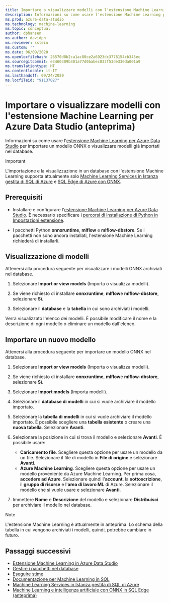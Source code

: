 ```yaml
---
title: Importare o visualizzare modelli con l'estensione Machine Learning
description: Informazioni su come usare l'estensione Machine Learning per Azure Data Studio per importare un modello ONNX o visualizzare modelli già importati nel database.
ms.prod: azure-data-studio
ms.technology: machine-learning
ms.topic: conceptual
author: dphansen
ms.author: davidph
ms.reviewer: sstein
ms.custom: ''
ms.date: 06/09/2020
ms.openlocfilehash: 26570d8b2ca1ac80ce2a6923dc3778154cb345ec
ms.sourcegitcommit: e3460309b301a77d0babec032f53de330da001a9
ms.translationtype: HT
ms.contentlocale: it-IT
ms.lasthandoff: 09/24/2020
ms.locfileid: "91137027"
---
```

# <a name="import-or-view-models-with-machine-learning-extension-for-azure-data-studio-preview"></a>Importare o visualizzare modelli con l'estensione Machine Learning per Azure Data Studio (anteprima)

Informazioni su come usare l'[estensione Machine Learning per Azure Data Studio](machine-learning-extension.md) per importare un modello ONNX o visualizzare modelli già importati nel database.

> [!IMPORTANT]
> L'importazione e la visualizzazione in un database con l'estensione Machine Learning supporta attualmente solo [Machine Learning Services in Istanza gestita di SQL di Azure](/azure/azure-sql/managed-instance/machine-learning-services-overview) e [SQL Edge di Azure con ONNX](/azure/azure-sql-edge/onnx-overview).

## <a name="prerequisites"></a>Prerequisiti

- Installare e configurare l'[estensione Machine Learning per Azure Data Studio](machine-learning-extension.md). È necessario specificare i [percorsi di installazione di Python in Impostazioni estensione](machine-learning-extension.md#settings).

- I pacchetti Python **onnxruntime**, **mlflow** e **mlflow-dbstore**. Se i pacchetti non sono ancora installati, l'estensione Machine Learning richiederà di installarli.

## <a name="view-models"></a>Visualizzazione di modelli

Attenersi alla procedura seguente per visualizzare i modelli ONNX archiviati nel database.

1. Selezionare **Import or view models** (Importa o visualizza modelli).

1. Se viene richiesto di installare **onnxruntime**, **mlflow**e **mlflow-dbstore**, selezionare **Sì**.

1. Selezionare il **database**  e la **tabella** in cui sono archiviati i modelli.

Verrà visualizzato l'elenco dei modelli. È possibile modificare il nome e la descrizione di ogni modello o eliminare un modello dall'elenco.

## <a name="import-a-new-model"></a>Importare un nuovo modello

Attenersi alla procedura seguente per importare un modello ONNX nel database.

1. Selezionare **Import or view models** (Importa o visualizza modelli).

1. Se viene richiesto di installare **onnxruntime**, **mlflow**e **mlflow-dbstore**, selezionare **Sì**.

1. Selezionare **Import models** (Importa modelli).

1. Selezionare il **database di modelli**  in cui si vuole archiviare il modello importato.

1. Selezionare la **tabella di modelli** in cui si vuole archiviare il modello importato. È possibile scegliere una **tabella esistente** o creare una **nuova tabella**. Selezionare **Avanti**.

1. Selezionare la posizione in cui si trova il modello e selezionare **Avanti**. È possibile usare:
    - **Caricamento file**. Scegliere questa opzione per usare un modello da un file. Selezionare il file di modello in **File di origine** e selezionare **Avanti**.
    - **Azure Machine Learning**. Scegliere questa opzione per usare un modello proveniente da Azure Machine Learning. Per prima cosa, **accedere ad Azure**. Selezionare quindi l'**account**, la **sottoscrizione**, il **gruppo di risorse** e l'**area di lavoro ML** di Azure. Selezionare il modello che si vuole usare e selezionare **Avanti**.

1. Immettere **Nome** e **Descrizione** del modello e selezionare **Distribuisci** per archiviare il modello nel database.

> [!NOTE]
> L'estensione Machine Learning è attualmente in anteprima. Lo schema della tabella in cui vengono archiviati i modelli, quindi, potrebbe cambiare in futuro.

## <a name="next-steps"></a>Passaggi successivi

- [Estensione Machine Learning in Azure Data Studio](machine-learning-extension.md)
- [Gestire i pacchetti nel database](machine-learning-extension-manage-packages.md)
- [Eseguire stime](machine-learning-extension-predictions.md)
- [Documentazione per Machine Learning in SQL](../../machine-learning/index.yml)
- [Machine Learning Services in Istanza gestita di SQL di Azure](/azure/azure-sql/managed-instance/machine-learning-services-overview)
- [Machine Learning e intelligenza artificiale con ONNX in SQL Edge (anteprima)](/azure/azure-sql-edge/onnx-overview)
